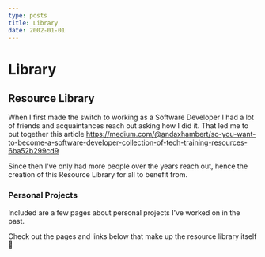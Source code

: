 ```yaml
---
type: posts
title: Library
date: 2002-01-01
---
```


# Library

## Resource Library

When I first made the switch to working as a Software Developer I had a lot of friends and acquaintances reach out asking how I did it. That led me to put together this article https://medium.com/@andaxhambert/so-you-want-to-become-a-software-developer-collection-of-tech-training-resources-6ba52b299cd9

Since then I've only had more people over the years reach out, hence the creation of this Resource Library for all to benefit from.

### Personal Projects

Included are a few pages about personal projects I've worked on in the past.

Check out the pages and links below that make up the resource library itself 👀
